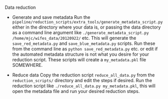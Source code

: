 Data reduction

- Generate and save metadata
Run the `pipeline/reduction_scripts/extra_tools/generate_metadata_script.py` either in the directory where your data is, or passing the data directory as a command line argument like `./generate_metadata_script.py /home/mjc/wifes_data/20120922/` etc. This will generate the `save_red_metadata.py` and `save_blue_metadata.py` scripts.
Run these from the command line as `python save_red_metadata.py` etc. or edit if the automated metadata structure is not what you desire for your reduction script. These scripts will create a `my_metadata.pkl` file SOMEWHERE.

- Reduce data
Copy the reduction script `reduce_all_data.py` from the `reduction_scripts/` directory and edit the steps if desired.  Run the reduction script like `./reduce_all_data.py my_metadata.pkl`, this will open the metadata file and run your desired reduction steps.
